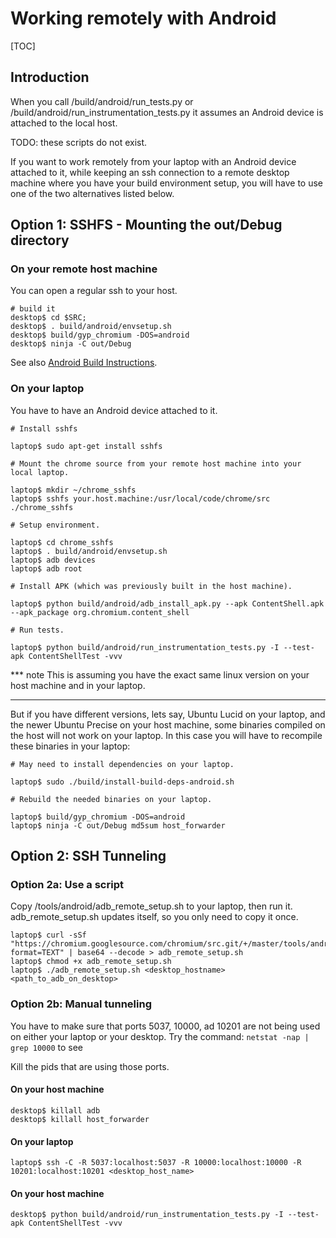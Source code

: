 # Working remotely with Android

[TOC]


## Introduction

When you call /build/android/run_tests.py or
/build/android/run_instrumentation_tests.py it assumes an Android device
is attached to the local host.

TODO: these scripts do not exist.

If you want to work remotely from your laptop with an Android device attached to
it, while keeping an ssh connection to a remote desktop machine where you have
your build environment setup, you will have to use one of the two alternatives
listed below.

## Option 1: SSHFS - Mounting the out/Debug directory

### On your remote host machine

You can open a regular ssh to your host.

    # build it
    desktop$ cd $SRC;
    desktop$ . build/android/envsetup.sh
    desktop$ build/gyp_chromium -DOS=android
    desktop$ ninja -C out/Debug

See also
[Android Build Instructions](https://www.chromium.org/developers/how-tos/android-build-instructions).

### On your laptop

You have to have an Android device attached to it.

```shell
# Install sshfs

laptop$ sudo apt-get install sshfs

# Mount the chrome source from your remote host machine into your local laptop.

laptop$ mkdir ~/chrome_sshfs
laptop$ sshfs your.host.machine:/usr/local/code/chrome/src ./chrome_sshfs

# Setup environment.

laptop$ cd chrome_sshfs
laptop$ . build/android/envsetup.sh
laptop$ adb devices
laptop$ adb root

# Install APK (which was previously built in the host machine).

laptop$ python build/android/adb_install_apk.py --apk ContentShell.apk --apk_package org.chromium.content_shell

# Run tests.

laptop$ python build/android/run_instrumentation_tests.py -I --test-apk ContentShellTest -vvv
```

*** note
This is assuming you have the exact same linux version on your host machine and
in your laptop.
***

But if you have different versions, lets say, Ubuntu Lucid on your laptop, and the newer Ubuntu Precise on your host machine, some binaries compiled on the host will not work on your laptop.
In this case you will have to recompile these binaries in your laptop:

```shell
# May need to install dependencies on your laptop.

laptop$ sudo ./build/install-build-deps-android.sh

# Rebuild the needed binaries on your laptop.

laptop$ build/gyp_chromium -DOS=android
laptop$ ninja -C out/Debug md5sum host_forwarder
```

## Option 2: SSH Tunneling

### Option 2a: Use a script

Copy /tools/android/adb_remote_setup.sh to your laptop, then run it.
adb_remote_setup.sh updates itself, so you only need to copy it once.

```shell
laptop$ curl -sSf "https://chromium.googlesource.com/chromium/src.git/+/master/tools/android/adb_remote_setup.sh?format=TEXT" | base64 --decode > adb_remote_setup.sh
laptop$ chmod +x adb_remote_setup.sh
laptop$ ./adb_remote_setup.sh <desktop_hostname> <path_to_adb_on_desktop>
```

### Option 2b: Manual tunneling

You have to make sure that ports 5037, 10000, ad 10201 are not being used on
either your laptop or your desktop. Try the command: `netstat -nap | grep 10000`
to see

Kill the pids that are using those ports.

#### On your host machine

```shell
desktop$ killall adb
desktop$ killall host_forwarder
```

#### On your laptop

```shell
laptop$ ssh -C -R 5037:localhost:5037 -R 10000:localhost:10000 -R 10201:localhost:10201 <desktop_host_name>
```

#### On your host machine

```shell
desktop$ python build/android/run_instrumentation_tests.py -I --test-apk ContentShellTest -vvv
```
